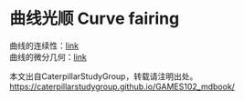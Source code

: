 # 曲线光顺 Curve fairing   

曲线的连续性：[link](../CubicSplines/GeometricContinuity.md)  
曲线的微分几何：[link](../DiscreteDifferential/Curves.md)

本文出自CaterpillarStudyGroup，转载请注明出处。
https://caterpillarstudygroup.github.io/GAMES102_mdbook/



